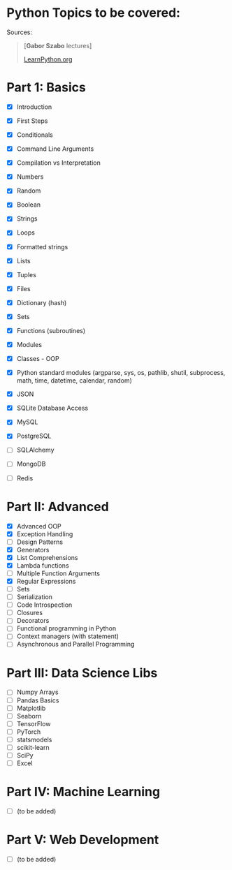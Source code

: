 # Python Topics to be covered:

Sources: 
> [**Gabor Szabo** lectures]
>
> <a href='LearnPython.org'>LearnPython.org</a>
> 
# Part 1: Basics

- [x] Introduction
- [x] First Steps
- [x] Conditionals
- [x] Command Line Arguments
- [x] Compilation vs Interpretation
- [x] Numbers
- [x] Random
- [x] Boolean
- [x] Strings
- [x] Loops
- [x] Formatted strings
- [x] Lists
- [x] Tuples
- [x] Files
- [x] Dictionary (hash)
- [x] Sets
- [x] Functions (subroutines)
- [x] Modules
- [x] Classes - OOP
- [x] Python standard modules (argparse, sys, os, pathlib, shutil, subprocess, math, time, datetime, calendar, random)
- [x] JSON
- [x] SQLite Database Access
- [x] MySQL
- [x] PostgreSQL
- [ ] SQLAlchemy
- [ ] MongoDB
- [ ] Redis


# Part II: Advanced
- [x] Advanced OOP
- [x] Exception Handling
- [ ] Design Patterns
- [x] Generators
- [x] List Comprehensions
- [x] Lambda functions
- [ ] Multiple Function Arguments
- [x] Regular Expressions
- [ ] Sets
- [ ] Serialization
- [ ] Code Introspection
- [ ] Closures
- [ ] Decorators
- [ ] Functional programming in Python
- [ ] Context managers (with statement)
- [ ] Asynchronous and Parallel Programming

# Part III: Data Science Libs
- [ ] Numpy Arrays
- [ ] Pandas Basics
- [ ] Matplotlib
- [ ] Seaborn
- [ ] TensorFlow
- [ ] PyTorch
- [ ] statsmodels
- [ ] scikit-learn
- [ ] SciPy
- [ ] Excel

# Part IV: Machine Learning
- [ ] (to be added)

# Part V: Web Development

- [ ] (to be added)
